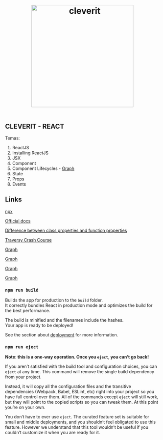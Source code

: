 <h1 align="center">
  <img width="333px" src="https://www.cleverit.cl/wp-content/uploads/2018/09/logo-header-2.png" alt="cleverit" title="cleverit" style="padding:20px">
</h1>

## CLEVERIT - REACT

Temas:

1. ReactJS
2. Installing ReactJS
3. JSX
4. Component
5. Component Lifecycles - <a target="_blank" href="http://projects.wojtekmaj.pl/react-lifecycle-methods-diagram/"> Graph </a>
6. State
7. Props
8. Events

## Links

<a target="_blank" href="https://medium.com/@maybekatz/introducing-npx-an-npm-package-runner-55f7d4bd282b">npx</a> <br />

<a target="_blank" href="https://reactjs.org/docs/hello-world.html"> Official docs </a> <br />

<a target="_blank" href="https://medium.com/@charpeni/arrow-functions-in-class-properties-might-not-be-as-great-as-we-think-3b3551c440b1"> Difference between class properties and function properties </a> <br />

<a target="_blank" href="https://www.youtube.com/watch?v=sBws8MSXN7A&t=2s"> Traversy Crash Course </a> <br />

<a target="_blank" href="link"> Graph </a> <br />

<a target="_blank" href="link"> Graph </a> <br />

<a target="_blank" href="link"> Graph </a> <br />

<a target="_blank" href="link"> Graph </a> <br />

### `npm run build`

Builds the app for production to the `build` folder.<br>
It correctly bundles React in production mode and optimizes the build for the best performance.

The build is minified and the filenames include the hashes.<br>
Your app is ready to be deployed!

See the section about [deployment](https://facebook.github.io/create-react-app/docs/deployment) for more information.

### `npm run eject`

**Note: this is a one-way operation. Once you `eject`, you can’t go back!**

If you aren’t satisfied with the build tool and configuration choices, you can `eject` at any time. This command will remove the single build dependency from your project.

Instead, it will copy all the configuration files and the transitive dependencies (Webpack, Babel, ESLint, etc) right into your project so you have full control over them. All of the commands except `eject` will still work, but they will point to the copied scripts so you can tweak them. At this point you’re on your own.

You don’t have to ever use `eject`. The curated feature set is suitable for small and middle deployments, and you shouldn’t feel obligated to use this feature. However we understand that this tool wouldn’t be useful if you couldn’t customize it when you are ready for it.
